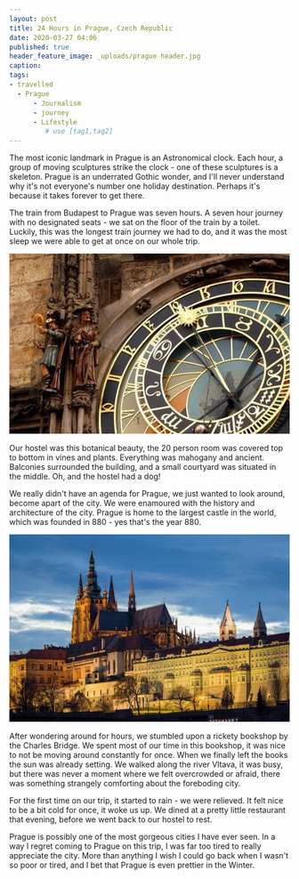 ```yaml
---
layout: post
title: 24 Hours in Prague, Czech Republic
date: 2020-03-27 04:06
published: true
header_feature_image: _uploads/prague header.jpg
caption:
tags:
- travelled
  - Prague
      - Journalism
      - journey
      - Lifestyle
         # use [tag1,tag2]
---
```


The most iconic landmark in Prague is an Astronomical clock. Each hour, a group of moving sculptures strike the clock - one of these sculptures is a skeleton. Prague is an underrated Gothic wonder, and I'll never understand why it's not everyone's number one holiday destination. Perhaps it's because it takes forever to get there.

The train from Budapest to Prague was seven hours. A seven hour journey with no designated seats - we sat on the floor of the train by a toilet. Luckily, this was the longest train journey we had to do, and it was the most sleep we were able to get at once on our whole trip.

[![The Astronomical Tower](/_uploads/pragueclock.jpg)](/_uploads/pragueclock.jpg)

Our hostel was this botanical beauty, the 20 person room was covered top to bottom in vines and plants. Everything was mahogany and ancient. Balconies surrounded the building, and a small courtyard was situated in the middle. Oh, and the hostel had a dog!

We really didn't have an agenda for Prague, we just wanted to look around, become apart of the city. We were enamoured with the history and architecture of the city. Prague is home to the largest castle in the world, which was founded in 880 - yes that's the year 880.

[![Prague Castle](/_uploads/praguecastle.jpg)](/_uploads/praguecastle.jpg)

After wondering around for hours, we stumbled upon a rickety bookshop by the Charles Bridge. We spent most of our time in this bookshop, it was nice to not be moving around constantly for once. When we finally left the books the sun was already setting. We walked along the river Vltava, it was busy, but there was never a moment where we felt overcrowded or afraid, there was something strangely comforting about the foreboding city.

For the first time on our trip, it started to rain - we were relieved. It felt nice to be a bit cold for once, it woke us up. We dined at a pretty little restaurant that evening, before we went back to our hostel to rest.

Prague is possibly one of the most gorgeous cities I have ever seen. In a way I regret coming to Prague on this trip, I was far too tired to really appreciate the city. More than anything I wish I could go back when I wasn't so poor or tired, and I bet that Prague is even prettier in the Winter.
